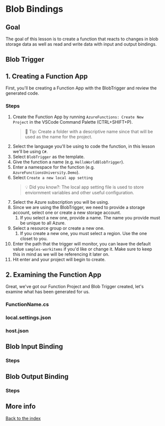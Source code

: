 # Blob Bindings

## Goal

The goal of this lesson is to create a function that reacts to changes in blob storage data as well as read and write  data with input and output bindings.

## Blob Trigger

## 1. Creating a Function App

First, you'll be creating a Function App with the BlobTrigger and review the generated code.

### Steps

1. Create the Function App by running `AzureFunctions: Create New Project` in the VSCode Command Palette (CTRL+SHIFT+P).
   > 📝 Tip: Create a folder with a descriptive name since that will be used as the name for the project.
2. Select the language you'll be using to code the function, in this lesson we'll be using `C#`.
3. Select `BlobTrigger` as the template.
4. Give the function a name (e.g. `HelloWorldBlobTrigger`).
5. Enter a namespace for the function (e.g. `AzureFunctionsUniversity.Demo`).
6. Select `Create a new local app setting` 
   > 💡 Did you know?: The local app setting file is used to store enviornment variables and other useful configuration.
7. Select the Azure subscription you will be using.
8. Since we are using the BlobTrigger, we need to provide a storage account, select one or create a new storage account.
   1. If you select a new one, provide a name. The name you provide must be unique to all Azure.
9. Select a resource group or create a new one.
   1.  If you create a new one, you must select a region. Use the one closet to you.
10. Enter the path that the trigger will monitor, you can leave the default value `samples-workitems` if you'd like or change it. Make sure to keep this in mind as we will be referencing it later on.
11. Hit enter and your project will begin to create.

## 2. Examining the Function App

Great, we've got our Function Project and Blob Trigger created, let's examine what has been generated for us.

### FunctionName.cs 
### local.settings.json
### host.json


## Blob Input Binding

### Steps

## Blob Output Binding

### Steps

## More info

[Back to the index](_index.md)